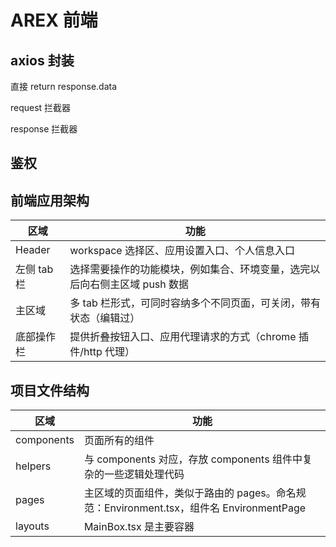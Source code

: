 # AREX 前端

## axios 封装

直接 return response.data

request 拦截器

response 拦截器

## 鉴权

## 前端应用架构

| 区域        | 功能                                                                       |
| ----------- | -------------------------------------------------------------------------- |
| Header      | workspace 选择区、应用设置入口、个人信息入口                               |
| 左侧 tab 栏 | 选择需要操作的功能模块，例如集合、环境变量，选完以后向右侧主区域 push 数据 |
| 主区域      | 多 tab 栏形式，可同时容纳多个不同页面，可关闭，带有状态（编辑过）          |
| 底部操作栏  | 提供折叠按钮入口、应用代理请求的方式（chrome 插件/http 代理）              |

## 项目文件结构

| 区域       | 功能                                                                                    |
| ---------- | --------------------------------------------------------------------------------------- |
| components | 页面所有的组件                                                                          |
| helpers    | 与 components 对应，存放 components 组件中复杂的一些逻辑处理代码                        |
| pages      | 主区域的页面组件，类似于路由的 pages。命名规范：Environment.tsx，组件名 EnvironmentPage |
| layouts    | MainBox.tsx 是主要容器                                                                  |
